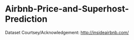 # Airbnb-Price-and-Superhost-Prediction

Dataset Courtsey/Acknowledgement: http://insideairbnb.com/

